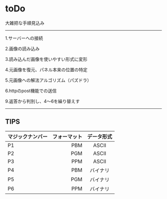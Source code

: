 # toDo

大雑把な手順見込み

***

1.サーバーへの接続

2.画像の読み込み

3.読み込んだ画像を使いやすい形式に変形

4.元画像を復元、パネル本来の位置の特定

5.元画像への解法アルゴリズム（パズドラ）

6.httpのpost機能での送信

9.返答から判別し、4〜6を繰り替えす

***
## TIPS
|マジックナンバー|フォーマット|データ形式|
|:-----------|------------:|:------------:|
|P1|PBM|ASCII|
|P2|PGM|ASCII|
|P3|PPM|ASCII|
|P4|PBM|バイナリ|
|P5|PGM|バイナリ|
|P6|PPM|バイナリ|
